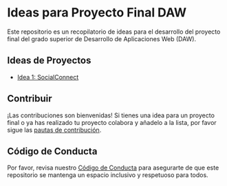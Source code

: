 # Ideas para Proyecto Final DAW

Este repositorio es un recopilatorio de ideas para el desarrollo del proyecto final del grado superior de Desarrollo de Aplicaciones Web (DAW).

## Ideas de Proyectos

<!-- - [Idea {X}: {titulo}](./ideas/idea_0{x}.md) -->

-  [Idea 1: SocialConnect](./ideas/idea_01.md)

## Contribuir

¡Las contribuciones son bienvenidas! Si tienes una idea para un proyecto final o ya has realizado tu proyecto colabora y añadelo a la lista, por favor sigue las [pautas de contribución](contributing.md).

## Código de Conducta

Por favor, revisa nuestro [Código de Conducta](code_of_conduct.md) para asegurarte de que este repositorio se mantenga un espacio inclusivo y respetuoso para todos.



